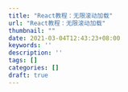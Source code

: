```yaml
---
title: "React教程：无限滚动加载"
url: "React教程：无限滚动加载"
thumbnail: ""
date: 2021-03-04T12:43:23+08:00
keywords: ''
description: ''
tags: []
categories: []
draft: true
---
```

